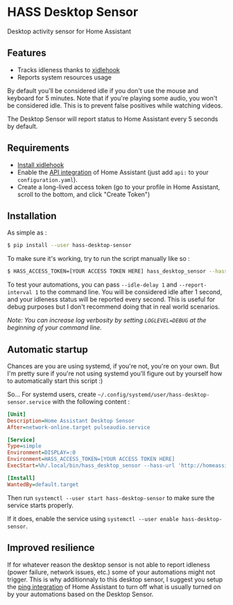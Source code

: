 # HASS Desktop Sensor

Desktop activity sensor for Home Assistant

## Features

- Tracks idleness thanks to [xidlehook](https://github.com/jD91mZM2/xidlehook)
- Reports system resources usage

By default you'll be considered idle if you don't use the mouse and keyboard for 5 minutes.
Note that if you're playing some audio, you won't be considered idle. This is to prevent
false positives while watching videos.

The Desktop Sensor will report status to Home Assistant every 5 seconds by default.

## Requirements

- [Install xidlehook](https://github.com/jD91mZM2/xidlehook#installation)
- Enable the [API integration](https://www.home-assistant.io/integrations/api/) of Home Assistant (just add `api:` to your `configuration.yaml`).
- Create a long-lived access token (go to your profile in Home Assistant, scroll to the bottom, and click "Create Token")

## Installation

As simple as :

```bash
$ pip install --user hass-desktop-sensor
````

To make sure it's working, try to run the script manually like so :

```bash
$ HASS_ACCESS_TOKEN=[YOUR ACCESS TOKEN HERE] hass_desktop_sensor --hass-url 'http://homeassistant.local:8123' --hass-device-name 'My Laptop'
```

To test your automations, you can pass `--idle-delay 1` and `--report-interval 1` to the command line.
You will be considered idle after 1 second, and your idleness status will be reported every second.
This is useful for debug purposes but I don't recommend doing that in real world scenarios.

*Note: You can increase log verbosity by setting `LOGLEVEL=DEBUG` at the beginning of your command line.*

## Automatic startup

Chances are you are using systemd, if you're not, you're on your own. But I'm pretty sure if you're not
using systemd you'll figure out by yourself how to automatically start this script :)

So... For systemd users, create `~/.config/systemd/user/hass-desktop-sensor.service` with the following content :

```ini
[Unit]
Description=Home Assistant Desktop Sensor
After=network-online.target pulseaudio.service

[Service]
Type=simple
Environment=DISPLAY=:0
Environment=HASS_ACCESS_TOKEN=[YOUR ACCESS TOKEN HERE]
ExecStart=%h/.local/bin/hass_desktop_sensor --hass-url 'http://homeassistant.local:8123' --hass-device-name 'My Laptop'

[Install]
WantedBy=default.target
```

Then run `systemctl --user start hass-desktop-sensor` to make sure the service starts properly.

If it does, enable the service using `systemctl --user enable hass-desktop-sensor`.

## Improved resilience

If for whatever reason the desktop sensor is not able to report idleness (power failure, network issues, etc.)
some of your automations might not trigger. This is why additionnaly to this desktop sensor, I suggest you
setup the [ping integration](https://www.home-assistant.io/integrations/ping/) of Home Assistant to turn off
what is usually turned on by your automations based on the Desktop Sensor.

